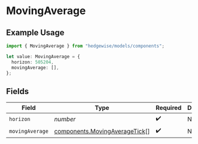 # MovingAverage

## Example Usage

```typescript
import { MovingAverage } from "hedgewise/models/components";

let value: MovingAverage = {
  horizon: 505204,
  movingAverage: [],
};
```

## Fields

| Field                                                                          | Type                                                                           | Required                                                                       | Description                                                                    |
| ------------------------------------------------------------------------------ | ------------------------------------------------------------------------------ | ------------------------------------------------------------------------------ | ------------------------------------------------------------------------------ |
| `horizon`                                                                      | *number*                                                                       | :heavy_check_mark:                                                             | N/A                                                                            |
| `movingAverage`                                                                | [components.MovingAverageTick](../../models/components/movingaveragetick.md)[] | :heavy_check_mark:                                                             | N/A                                                                            |